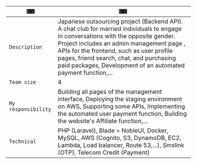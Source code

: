 ⌨ | ⌨
--- | --- 
`Description` | Japanese outsourcing project (Backend API). A chat club for married individuals to engage in conversations with the opposite gender. Project includes an admin management page , APIs for the frontend, such as user profile pages, friend search, chat, and purchasing paid packages, Development of an automated payment function,...
`Team size` | 4
`My responsibility` | Building all pages of the management interface, Deploying the staging environment on AWS, Supporting some APIs, Implementing the automated user payment function, Building the website's Affiliate function,...
`Technical` | PHP (Laravel), Blade + NobleUI, Docker, MySQL, AWS (Cognito, S3, DynamoDB, EC2, Lambda, Load balancer, Route 53,...), Smslink (OTP), Telecom Credit (Payment)
